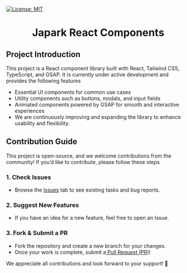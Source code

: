 [![License: MIT](https://img.shields.io/badge/License-MIT-yellow.svg)](https://opensource.org/licenses/MIT)

<div style='text-align: center'>
  <h1>Japark React Components</h1>
</div>

## Project Introduction

This project is a React component library built with React, Tailwind CSS, TypeScript, and GSAP.
It is currently under active development and provides the following features
- Essential UI components for common use cases 
- Utility components such as buttons, modals, and input fields 
- Animated components powered by GSAP for smooth and interactive experiences 
- We are continuously improving and expanding the library to enhance usability and flexibility.

## Contribution Guide
This project is open-source, and we welcome contributions from the community!
If you’d like to contribute, please follow these steps

### 1. Check Issues
- Browse the [Issues](https://github.com/JangHwanPark/japark-react-components/issues) tab to see existing tasks and bug reports.

### 2. Suggest New Features
- If you have an idea for a new feature, feel free to open an Issue.

### 3. Fork & Submit a PR
- Fork the repository and create a new branch for your changes.
- Once your work is complete, submit a[ Pull Request (PR)](https://github.com/JangHwanPark/japark-react-components/pulls)!

We appreciate all contributions and look forward to your support! 🙌